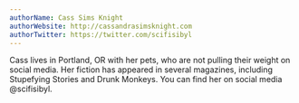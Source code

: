 ```yaml
---
authorName: Cass Sims Knight
authorWebsite: http://cassandrasimsknight.com 
authorTwitter: https://twitter.com/scifisibyl
---
```

Cass lives in Portland, OR with her pets, who are not pulling their weight on social media. Her fiction has appeared in several magazines, including Stupefying Stories and Drunk Monkeys. You can find her on social media @scifisibyl.